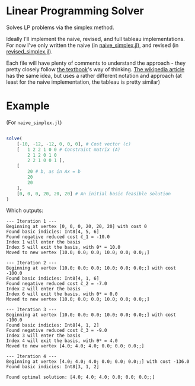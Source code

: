 # Linear Programming Solver

Solves LP problems via the simplex method.

Ideally I'll implement the naive, revised, and full tableau implementations.
For now I've only written the naive (in [naive_simplex.jl](./naive_simplex.jl)),
and revised (in [revised_simplex.jl](./revised_simplex.jl)).

Each file will have plenty of comments to understand the approach - they pretty closely follow [the textbook](http://athenasc.com/linoptbook.html)'s way of thinking.
[The wikipedia article](https://en.wikipedia.org/wiki/Simplex_algorithm) has the same idea, but uses a rather different notation and approach (at least for the naive implementation, the tableau is pretty similar)

# Example

(For `naive_simplex.jl`)

```julia

solve(
    [-10, -12, -12, 0, 0, 0], # Cost vector (c)
    [   1 2 2 1 0 0 # Constraint matrix (A)
        2 1 2 0 1 0
        2 2 1 0 0 1 ],
    [
        20 # b, as in Ax = b
        20
        20
    ],
    [0, 0, 0, 20, 20, 20] # An initial basic feasible solution
)

```

Which outputs: 

```
--- Iteration 1 ---
Beginning at vertex [0, 0, 0, 20, 20, 20] with cost 0
Found basic indicies: Int8[4, 5, 6]
Found negative reduced cost c̄_1 = -10.0
Index 1 will enter the basis
Index 5 will exit the basis, with θ* = 10.0
Moved to new vertex [10.0; 0.0; 0.0; 10.0; 0.0; 0.0;;]

--- Iteration 2 ---
Beginning at vertex [10.0; 0.0; 0.0; 10.0; 0.0; 0.0;;] with cost -100.0
Found basic indicies: Int8[4, 1, 6]
Found negative reduced cost c̄_2 = -7.0
Index 2 will enter the basis
Index 6 will exit the basis, with θ* = 0.0
Moved to new vertex [10.0; 0.0; 0.0; 10.0; 0.0; 0.0;;]

--- Iteration 3 ---
Beginning at vertex [10.0; 0.0; 0.0; 10.0; 0.0; 0.0;;] with cost -100.0
Found basic indicies: Int8[4, 1, 2]
Found negative reduced cost c̄_3 = -9.0
Index 3 will enter the basis
Index 4 will exit the basis, with θ* = 4.0
Moved to new vertex [4.0; 4.0; 4.0; 0.0; 0.0; 0.0;;]

--- Iteration 4 ---
Beginning at vertex [4.0; 4.0; 4.0; 0.0; 0.0; 0.0;;] with cost -136.0
Found basic indicies: Int8[3, 1, 2]

Found optimal solution: [4.0; 4.0; 4.0; 0.0; 0.0; 0.0;;]
```